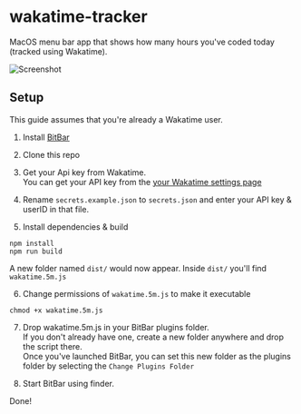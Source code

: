 # wakatime-tracker
MacOS menu bar app that shows how many hours you've coded today (tracked using Wakatime).

![Screenshot](ScreenShot.png)

## Setup

This guide assumes that you're already a Wakatime user.  

  
1. Install [BitBar](https://getbitbar.com/)
  
2. Clone this repo
  
3. Get your Api key from Wakatime.  
You can get your API key from the [your Wakatime settings page](https://wakatime.com/settings/account)    
  
4. Rename `secrets.example.json` to `secrets.json` and enter your API key & userID in that file.  
  
5. Install dependencies & build
```
npm install
npm run build
```
  
A new folder named `dist/` would now appear. Inside `dist/` you'll find `wakatime.5m.js`  
  
  
6. Change permissions of `wakatime.5m.js` to make it executable
```
chmod +x wakatime.5m.js
```  
  
  
7. Drop wakatime.5m.js in your BitBar plugins folder.  
If you don't already have one, create a new folder anywhere and drop the script there.  
Once you've launched BitBar, you can set this new folder as the plugins folder by selecting the `Change Plugins Folder`   
  
  
  
8. Start BitBar using finder.
  
Done!
  
